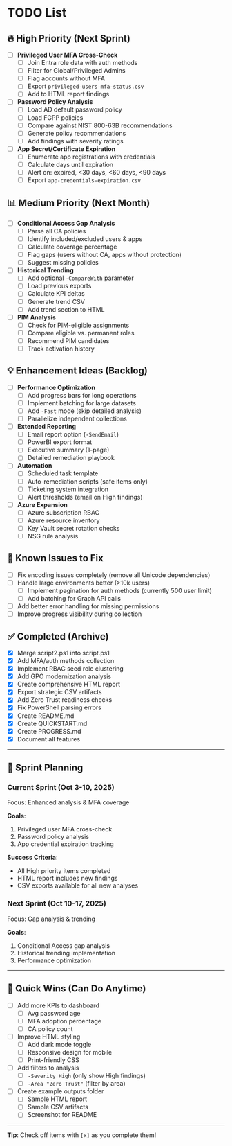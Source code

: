 # TODO List

## 🔥 High Priority (Next Sprint)

- [ ] **Privileged User MFA Cross-Check**
  - [ ] Join Entra role data with auth methods
  - [ ] Filter for Global/Privileged Admins
  - [ ] Flag accounts without MFA
  - [ ] Export `privileged-users-mfa-status.csv`
  - [ ] Add to HTML report findings

- [ ] **Password Policy Analysis**
  - [ ] Load AD default password policy
  - [ ] Load FGPP policies
  - [ ] Compare against NIST 800-63B recommendations
  - [ ] Generate policy recommendations
  - [ ] Add findings with severity ratings

- [ ] **App Secret/Certificate Expiration**
  - [ ] Enumerate app registrations with credentials
  - [ ] Calculate days until expiration
  - [ ] Alert on: expired, <30 days, <60 days, <90 days
  - [ ] Export `app-credentials-expiration.csv`

## 📊 Medium Priority (Next Month)

- [ ] **Conditional Access Gap Analysis**
  - [ ] Parse all CA policies
  - [ ] Identify included/excluded users & apps
  - [ ] Calculate coverage percentage
  - [ ] Flag gaps (users without CA, apps without protection)
  - [ ] Suggest missing policies

- [ ] **Historical Trending**
  - [ ] Add optional `-CompareWith` parameter
  - [ ] Load previous exports
  - [ ] Calculate KPI deltas
  - [ ] Generate trend CSV
  - [ ] Add trend section to HTML

- [ ] **PIM Analysis**
  - [ ] Check for PIM-eligible assignments
  - [ ] Compare eligible vs. permanent roles
  - [ ] Recommend PIM candidates
  - [ ] Track activation history

## 💡 Enhancement Ideas (Backlog)

- [ ] **Performance Optimization**
  - [ ] Add progress bars for long operations
  - [ ] Implement batching for large datasets
  - [ ] Add `-Fast` mode (skip detailed analysis)
  - [ ] Parallelize independent collections

- [ ] **Extended Reporting**
  - [ ] Email report option (`-SendEmail`)
  - [ ] PowerBI export format
  - [ ] Executive summary (1-page)
  - [ ] Detailed remediation playbook

- [ ] **Automation**
  - [ ] Scheduled task template
  - [ ] Auto-remediation scripts (safe items only)
  - [ ] Ticketing system integration
  - [ ] Alert thresholds (email on High findings)

- [ ] **Azure Expansion**
  - [ ] Azure subscription RBAC
  - [ ] Azure resource inventory
  - [ ] Key Vault secret rotation checks
  - [ ] NSG rule analysis

## 🐛 Known Issues to Fix

- [ ] Fix encoding issues completely (remove all Unicode dependencies)
- [ ] Handle large environments better (>10k users)
  - [ ] Implement pagination for auth methods (currently 500 user limit)
  - [ ] Add batching for Graph API calls
- [ ] Add better error handling for missing permissions
- [ ] Improve progress visibility during collection

## ✅ Completed (Archive)

- [x] Merge script2.ps1 into script.ps1
- [x] Add MFA/auth methods collection
- [x] Implement RBAC seed role clustering
- [x] Add GPO modernization analysis
- [x] Create comprehensive HTML report
- [x] Export strategic CSV artifacts
- [x] Add Zero Trust readiness checks
- [x] Fix PowerShell parsing errors
- [x] Create README.md
- [x] Create QUICKSTART.md
- [x] Create PROGRESS.md
- [x] Document all features

---

## 📅 Sprint Planning

### **Current Sprint** (Oct 3-10, 2025)
Focus: Enhanced analysis & MFA coverage

**Goals**:
1. Privileged user MFA cross-check
2. Password policy analysis
3. App credential expiration tracking

**Success Criteria**:
- All High priority items completed
- HTML report includes new findings
- CSV exports available for all new analyses

### **Next Sprint** (Oct 10-17, 2025)
Focus: Gap analysis & trending

**Goals**:
1. Conditional Access gap analysis
2. Historical trending implementation
3. Performance optimization

---

## 🎯 Quick Wins (Can Do Anytime)

- [ ] Add more KPIs to dashboard
  - [ ] Avg password age
  - [ ] MFA adoption percentage
  - [ ] CA policy count
- [ ] Improve HTML styling
  - [ ] Add dark mode toggle
  - [ ] Responsive design for mobile
  - [ ] Print-friendly CSS
- [ ] Add filters to analysis
  - [ ] `-Severity High` (only show High findings)
  - [ ] `-Area "Zero Trust"` (filter by area)
- [ ] Create example outputs folder
  - [ ] Sample HTML report
  - [ ] Sample CSV artifacts
  - [ ] Screenshot for README

---

**Tip**: Check off items with `[x]` as you complete them!

